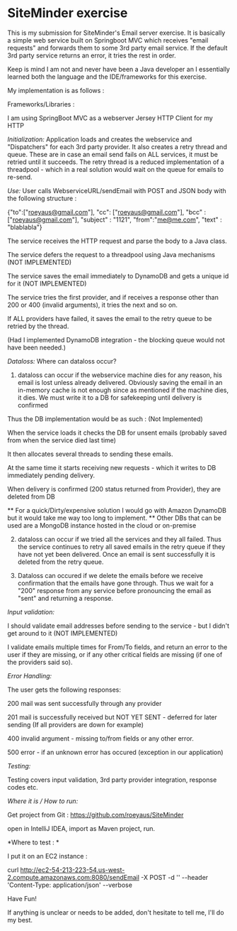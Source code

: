 # SiteMinder exercise

This is my submission for SiteMinder's Email server exercise.
It is basically a simple web service built on Springboot MVC which receives "email requests" and forwards them to some 3rd party email service.
If the default 3rd party service returns an error, it tries the rest in order.

Keep is mind I am not and never have been a Java developer an I essentially learned both the language and the IDE/frameworks for this exercise.

My implementation is as follows :

Frameworks/Libraries :

I am using SpringBoot MVC as a webserver
Jersey HTTP Client for my HTTP


*Initialization:*
Application loads and creates the webservice and "Dispatchers" for each 3rd party provider.
It also creates a retry thread and queue. These are in case an email send fails on ALL services, it must be retried until it succeeds.
The retry thread is a reduced implementation of a threadpool - which in a real solution would wait on the queue for emails to re-send.

*Use:*
User calls WebserviceURL/sendEmail with POST and JSON body with the following structure :

{"to":["roeyaus@gmail.com"], "cc": ["roeyaus@gmail.com"], "bcc" : ["roeyaus@gmail.com"], "subject" : "1121", "from":"me@me.com", "text" : "blablabla"}

The service receives the HTTP request and parse the body to a Java class.

The service defers the request to a threadpool using Java mechanisms (NOT IMPLEMENTED)

The service saves the email immediately to DynamoDB  and gets a unique id for it (NOT IMPLEMENTED)

The service tries the first provider, and if receives a response other than 200 or 400 (invalid arguments), it tries the next and so on.

If ALL providers have failed, it saves the email to the retry queue to be retried by the thread.

(Had I implemented DynamoDB integration - the blocking queue would not have been needed.)

*Dataloss:*
Where can dataloss occur?

1) dataloss can occur if the webservice machine dies for any reason, his email is lost unless already delivered.
Obviously saving the email in an in-memory cache is not enough since as mentioned if the machine dies, it dies.
We must write it to a DB for safekeeping until delivery is confirmed

Thus the DB implementation would be as such : (Not Implemented)

When the service loads it checks the DB for unsent emails (probably saved from when the service died last time)

It then allocates several threads to sending these emails.

At the same time it starts receiving new requests - which it writes to DB immediately pending delivery.

When delivery is confirmed (200 status returned from Provider), they are deleted from DB

** For a quick/Dirty/expensive solution I would go with Amazon DynamoDB but it would take me way too long to implement.
** Other DBs that can be used are a MongoDB instance hosted in the cloud or on-premise

2) dataloss can occur if we tried all the services and they all failed.
   Thus the service continues to retry all saved emails in the retry queue if they have not yet been delivered.
   Once an email is sent successfully it is deleted from the retry queue.

3) Dataloss can occured if we delete the emails before we receive confirmation that the emails have gone through.
   Thus we wait for a "200" response from any service before pronouncing the email as "sent" and returning a response.

*Input validation:*

I should validate email addresses before sending to the service - but I didn't get around to it (NOT IMPLEMENTED)

I validate emails multiple times for From/To fields, and return an error to the user if they are missing, or if any other critical fields are missing (if one of the providers said so).

*Error Handling:*

The user gets the following responses:

200 mail was sent successfully through any provider

201 mail is successfully received but NOT YET SENT - deferred for later sending (If all providers are down for example)

400 invalid argument - missing to/from fields or any other error.

500 error - if an unknown error has occured (exception in our application)

*Testing:*

Testing covers input validation, 3rd party provider integration, response codes etc.



*Where it is / How to run:*

Get project from Git : https://github.com/roeyaus/SiteMinder

open in IntelliJ IDEA, import as Maven project, run.

*Where to test : *

I put it on an EC2 instance :

 curl http://ec2-54-213-223-54.us-west-2.compute.amazonaws.com:8080/sendEmail -X POST -d '<JSON GOES HERE>' --header 'Content-Type: application/json' --verbose


Have Fun!

If anything is unclear or needs to be added, don't hesitate to tell me, I'll do my best.


